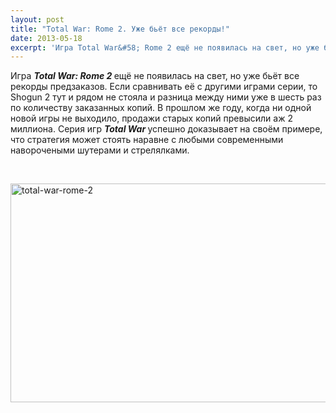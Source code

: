 ```yaml
---
layout: post
title: "Total War: Rome 2. Уже бьёт все рекорды!"
date: 2013-05-18
excerpt: 'Игра Total War&#58; Rome 2 ещё не появилась на свет, но уже бьёт все рекорды предзаказов. Если сравнивать её с другими играми серии, то Shogun 2 тут и рядом не стояла и разница между ними уже в шесть раз по количеству заказанных копий...'
---
```


Игра <b><em>Total War: Rome 2</em> </b>ещё не появилась на свет, но уже бьёт все рекорды предзаказов. Если сравнивать её с другими играми серии, то Shogun 2 тут и рядом не стояла и разница между ними уже в шесть раз по количеству заказанных копий. В прошлом же году, когда ни одной новой игры не выходило, продажи старых копий превысили аж 2 миллиона. Серия игр <b><em>Total War</em> </b>успешно доказывает на своём примере, что стратегия может стоять наравне с любыми современными наворочеными шутерами и стрелялками.

&nbsp;

<a href="http://gamersoul.ru/wp-content/uploads/2013/04/total-war-rome-2.jpg"><img class="size-full wp-image-2171 aligncenter" alt="total-war-rome-2" src="http://gamersoul.ru/wp-content/uploads/2013/04/total-war-rome-2.jpg" width="580" height="350" /></a>